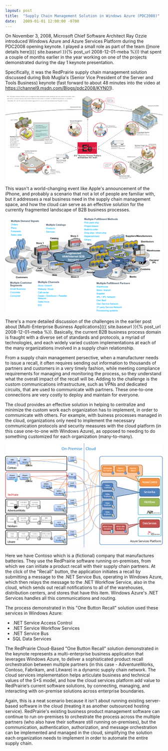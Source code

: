 ```yaml
---
layout: post
title:  "Supply Chain Management Solution in Windows Azure (PDC2008)"
date:   2009-01-01 12:00:00 -0700
---
```


On November 3, 2008, Microsoft Chief Software Architect Ray Ozzie introduced Windows Azure and Azure Services Platform during the PDC2008 opening keynote. I played a small role as part of the team ([more details here]({{ site.baseurl }}{% post_url 2008-12-01-meba %})) that spent a couple of months earlier in the year working on one of the projects demonstrated during the day 1 keynote presentation. 

Specifically, it was the RedPrairie supply chain management solution discussed during Bob Muglia's (Senior Vice President of the Server and Tools Business) keynote (fast forward to about 48 minutes into the video at <https://channel9.msdn.com/Blogs/pdc2008/KYN01>).

![redprairie](/assets/20081103-redprairie-architecture.png)

This wasn't a world-changing event like Apple's announcement of the iPhone, and probably a scenario that not a lot of people are familiar with, but it addresses a real business need in the supply chain management space, and how the cloud can serve as an effective solution for the currently fragmented landscape of B2B business processes.

![b2b scm landscape](/assets/20081103-b2b-landscape.png)

There's a more detailed discussion of the challenges in the earlier post about [Multi-Enterprise Business Applications]({{ site.baseurl }}{% post_url 2008-12-01-meba %}). Basically, the current B2B business process domain is fraught with a diverse set of standards and protocols, a myriad of technologies, and each widely varied custom implementations at each of the many organizations involved in a supply chain relationship.

From a supply chain management persective, when a manufacturer needs to issue a recall, it often requires sending out information to thousands of partners and customers in a very timely fashion, while meeting compliance requirements for managing and monitoring the process, so they understand what the overall impact of the recall will be. Adding to the challenge is the custom communications infrastructure, such as VPNs and dedicated circuits, that are used to communicate with partners. These one-to-one connections are very costly to deploy and maintain for everyone.

The cloud provides an effective solution in helping to centralize and minimize the custom work each organization has to implement, in order to communicate with others. For example, with buiness processes managed in the cloud, organizations only need to implement the necessary communication protocols and security measures with the cloud platform (in this case one-to-one with Windows Azure), as opposed to needing to do something customized for each organization (many-to-many).

![one button recall architecture](/assets/20081103-onebuttonrecall-architecture.png)

Here we have Contoso which is a (fictional) company that manufactures batteries. They use the RedPrairie software running on-premises, from which we can initiate a product recall with their supply chain partners. At the click of the "Recall" button, the application initiates a recall by submitting a message to the .NET Service Bus, operating in Windows Azure, which then relays the message to the .NET Workflow Service, also in the cloud, which sends out recall notifications to all of the warehouses, distribution centers, and stores that have this item. Windows Azure's .NET Services handles all this communications and routing.

The process demonstrated in this "One Button Recall" solution used these services in Windows Azure:
- .NET Service Access Control
- .NET Service Workflow Services
- .NET Service Bus
- SQL Data Services

The RedPrairie Cloud-Based "One Button Recall" solution demonstrated in the keynote represents a multi-enterprise business application that leverages Windows Azure, to deliver a sophisticated product recall orchestration between multiple partners (in this case - AdventureWorks, Contoso, Fabrikam, and Litware) in a dynamic supply chain network. The cloud services implementation helps articulate business and technical values of the S+S model, and how the cloud services platform add value to RedPrairie’s current software solutions, by connecting, managing, and interacting with on-premise solutions across enterprise boundaries.

Again, this is a neat scenario because it isn't about running existing server-based software in the cloud (treating it as another outsourced hosting service). RedPrairie's existing business product management software can continue to run on-premises to orchestrate the process across the multiple partners (who also have their software still running on-premises), but the communication, authentication, authorization, and message orchestration can be implemented and managed in the cloud, simplifying the solution each organization needs to implement in order to automate the entire supply chain.

